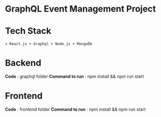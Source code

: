 # GraphQL Event Management Project

# Tech Stack 
    > React.js + Graphql + Node.js + MongoDb

# Backend 

**Code** : graphql folder
**Command to run** : npm install && npm run start


# Frontend 

**Code** : frontend folder 
**Command to run** : npm install && npm run start